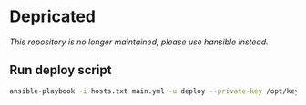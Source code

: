 # Depricated

*This repository is no longer maintained, please use hansible instead.*

## Run deploy script
```bash
ansible-playbook -i hosts.txt main.yml -u deploy --private-key /opt/key_deploy/id_rsa_deploy
```